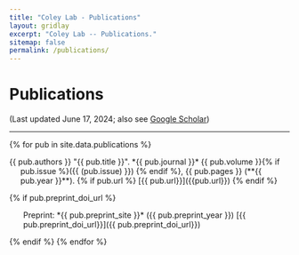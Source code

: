 ```yaml
---
title: "Coley Lab - Publications"
layout: gridlay
excerpt: "Coley Lab -- Publications."
sitemap: false
permalink: /publications/
---
```



# Publications

(Last updated June 17, 2024; also see [Google Scholar](https://scholar.google.com/citations?hl=en&user=l015S80AAAAJ&view_op=list_works&sortby=pubdate))

---

<style>
  .hanging-indent {
    margin-left: 20px;
    text-indent: -20px;
  }
</style>

{% for pub in site.data.publications %}
<!-- <p style="margin-top: 5px;"> -->
<p class="hanging-indent">
  {{ pub.authors }}
  "{{ pub.title }}".
  *{{ pub.journal }}*
  {{ pub.volume }}{% if pub.issue %}({{ (pub.issue) }}) {% endif %}, {{ pub.pages }} (**{{ pub.year }}**).
  {% if pub.url %} [{{ pub.url}}]({{pub.url}}) {% endif %}
</p>

{% if pub.preprint_doi_url %}
<p style="margin-left: 25px;">
  Preprint: *{{ pub.preprint_site }}*  ({{ pub.preprint_year }}) [{{ pub.preprint_doi_url}}]({{ pub.preprint_doi_url}})
</p>
{% endif %}
<!-- </p> -->
{% endfor %}